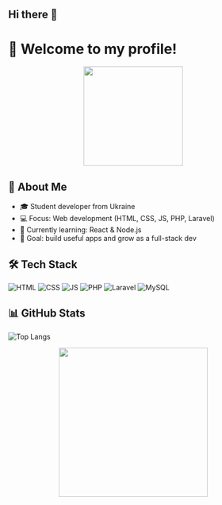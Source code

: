 ## Hi there 👋

# 👋 Welcome to my profile!

<p align="center">
  <img src="https://media.giphy.com/media/xT9IgzoKnwFNmISR8I/giphy.gif" width="200"/>
</p>

## 🚀 About Me
- 🎓 Student developer from Ukraine
- 💻 Focus: Web development (HTML, CSS, JS, PHP, Laravel)
- 🌱 Currently learning: React & Node.js
- 🎯 Goal: build useful apps and grow as a full-stack dev

## 🛠️ Tech Stack
![HTML](https://img.shields.io/badge/-HTML5-E34F26?logo=html5&logoColor=white)
![CSS](https://img.shields.io/badge/-CSS3-1572B6?logo=css3)
![JS](https://img.shields.io/badge/-JavaScript-F7DF1E?logo=javascript) 
![PHP](https://img.shields.io/badge/-PHP-777BB4?logo=php&logoColor=white)
![Laravel](https://img.shields.io/badge/-Laravel-FF2D20?logo=laravel&logoColor=white)
![MySQL](https://img.shields.io/badge/-MySQL-4479A1?logo=mysql&logoColor=white)

## 📊 GitHub Stats
![Top Langs](https://github-readme-stats.vercel.app/api/top-langs/?username=vvf1gga&layout=compact&theme=radical)

<p align="center">
  <img src="https://media.giphy.com/media/26AHONQ79FdWZhAI0/giphy.gif" width="300"/>
</p>
